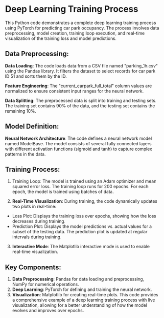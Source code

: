 # Deep Learning Training Process 
This Python code demonstrates a complete deep learning training process using PyTorch for predicting car park occupancy. The process involves data preprocessing, model creation, training loop execution, and real-time visualization of the training loss and model predictions.

## Data Preprocessing:
__Data Loading__: The code loads data from a CSV file named "parking_1h.csv" using the Pandas library. It filters the dataset to select records for car park ID 51 and sorts them by the ID.

__Feature Engineering__: The "current_carpark_full_total" column values are normalized to ensure consistent input ranges for the neural network.

__Data Splitting__: The preprocessed data is split into training and testing sets. The training set contains 90% of the data, and the testing set contains the remaining 10%.

## Model Definition:
__Neural Network Architecture__: The code defines a neural network model named ModelBase. The model consists of several fully connected layers with different activation functions (sigmoid and tanh) to capture complex patterns in the data.
## Training Process:
1. Training Loop: The model is trained using an Adam optimizer and mean squared error loss. The training loop runs for 200 epochs. For each epoch, the model is trained using batches of data.

2. __Real-Time Visualization__: During training, the code dynamically updates two plots in real-time:

* Loss Plot: Displays the training loss over epochs, showing how the loss decreases during training.
* Prediction Plot: Displays the model predictions vs. actual values for a subset of the testing data. The prediction plot is updated at regular intervals during training.
3. __Interactive Mode__: The Matplotlib interactive mode is used to enable real-time visualization.

## Key Components:
1. __Data Preprocessing__: Pandas for data loading and preprocessing, NumPy for numerical operations.
2. __Deep Learning__: PyTorch for defining and training the neural network.
3. __Visualization__: Matplotlib for creating real-time plots.
This code provides a comprehensive example of a deep learning training process with live visualization, allowing for a better understanding of how the model evolves and improves over epochs.
